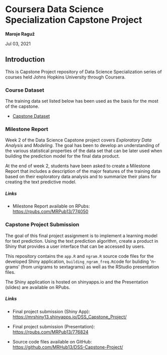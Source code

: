 # Coursera Data Science Specialization Capstone Project

**Maroje Raguž**

Jul 03, 2021

## Introduction

This is Capstone Project repository of Data Science Specialization series of courses held Johns Hopkins University through Coursera.

### Course Dataset

The training data set listed below has been used as the basis for the most of the capstone.

* [Capstone Dataset](https://d396qusza40orc.cloudfront.net/dsscapstone/dataset/Coursera-SwiftKey.zip)

### Milestone Report

Week 2 of the Data Science Capstone project covers *Exploratory Data Analysis* and *Modeling*. The goal has been to develop an understanding of the various 
statistical properties of the data set that can be later used when building the prediction model for the final data product.

At the end of week 2, students have been asked to create a Milestone Report that includes a description of the major features of the training data based on their exploratory data analysis and to summarize their plans for creating the text predictive model.

##### Links

* Milestone Report available on RPubs: <a target="_blank"  href="https://rpubs.com/MRPub13/774050">https://rpubs.com/MRPub13/774050</a>

### Capstone Project Submission

The goal of this final project assignment is to implement a learning model for text prediction. Using the text prediction algorithm, create a product in Shiny
that provides a user interface that can be accessed by users.

This repository contains the `app.R` and `ngram.R` source code files for the developed Shiny application, `building_ngram_freq.R`code for buliding 'n-grams' (from unigrams to sextagrams) as well as the RStudio presentation files.

The Shiny application is hosted on shinyapps.io and the Presentation (slides) are available on RPubs.

##### Links

* Final project submission (Shiny App): <a target="_blank"  href="https://mrshiny13.shinyapps.io/DSS_Capstone_Project/">https://mrshiny13.shinyapps.io/DSS_Capstone_Project/</a>

* Final project submission (Presentation): <a target="_blank"  href="https://rpubs.com/MRPub13/776824">https://rpubs.com/MRPub13/776824</a>

* Source code files available on GitHub: <a target="_blank"   href="https://github.com/MRHub13/DSS-Capstone-Project/">https://github.com/MRHub13/DSS-Capstone-Project/</a>
